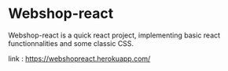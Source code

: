 # Webshop-react

Webshop-react is a quick react project, implementing basic react functionnalities and some classic CSS.

link : https://webshopreact.herokuapp.com/

